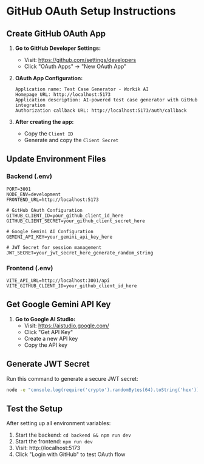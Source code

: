 # GitHub OAuth Setup Instructions

## Create GitHub OAuth App

1. **Go to GitHub Developer Settings:**
   - Visit: https://github.com/settings/developers
   - Click "OAuth Apps" → "New OAuth App"

2. **OAuth App Configuration:**
   ```
   Application name: Test Case Generator - Workik AI
   Homepage URL: http://localhost:5173
   Application description: AI-powered test case generator with GitHub integration
   Authorization callback URL: http://localhost:5173/auth/callback
   ```

3. **After creating the app:**
   - Copy the `Client ID`
   - Generate and copy the `Client Secret`

## Update Environment Files

### Backend (.env)
```env
PORT=3001
NODE_ENV=development
FRONTEND_URL=http://localhost:5173

# GitHub OAuth Configuration
GITHUB_CLIENT_ID=your_github_client_id_here
GITHUB_CLIENT_SECRET=your_github_client_secret_here

# Google Gemini AI Configuration
GEMINI_API_KEY=your_gemini_api_key_here

# JWT Secret for session management
JWT_SECRET=your_jwt_secret_here_generate_random_string
```

### Frontend (.env)
```env
VITE_API_URL=http://localhost:3001/api
VITE_GITHUB_CLIENT_ID=your_github_client_id_here
```

## Get Google Gemini API Key

1. **Go to Google AI Studio:**
   - Visit: https://aistudio.google.com/
   - Click "Get API Key"
   - Create a new API key
   - Copy the API key

## Generate JWT Secret

Run this command to generate a secure JWT secret:
```bash
node -e "console.log(require('crypto').randomBytes(64).toString('hex'))"
```

## Test the Setup

After setting up all environment variables:

1. Start the backend: `cd backend && npm run dev`
2. Start the frontend: `npm run dev`
3. Visit: http://localhost:5173
4. Click "Login with GitHub" to test OAuth flow

